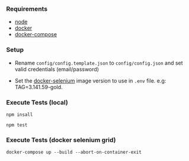 ### Requirements

* [node](https://nodejs.org/en/)
* [docker](https://www.docker.com/community-edition#/overview)
* [docker-compose](https://docs.docker.com/compose/install/)


### Setup

- Rename `config/config.template.json` to `config/config.json` and set valid credentials (email/password)

- Set the [docker-selenium](https://github.com/SeleniumHQ/docker-selenium/releases) image version to use in `.env` file.
e.g: TAG=3.141.59-gold.

### Execute Tests (local)

`npm insall`

`npm test`

### Execute Tests (docker selenium grid)

`docker-compose up --build --abort-on-container-exit`
